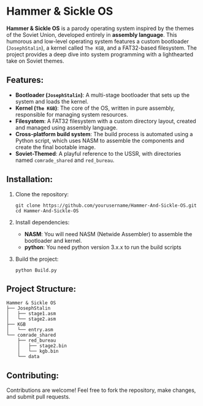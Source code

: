 Hammer & Sickle OS
==================

**Hammer & Sickle OS** is a parody operating system inspired by the themes of the Soviet Union, developed entirely in **assembly language**. This humorous and low-level operating system features a custom bootloader (`JosephStalin`), a kernel called `The KGB`, and a FAT32-based filesystem. The project provides a deep dive into system programming with a lighthearted take on Soviet themes.

Features:
---------

*   **Bootloader (`JosephStalin`)**: A multi-stage bootloader that sets up the system and loads the kernel.
*   **Kernel (`The KGB`)**: The core of the OS, written in pure assembly, responsible for managing system resources.
*   **Filesystem**: A FAT32 filesystem with a custom directory layout, created and managed using assembly language.
*   **Cross-platform build system**: The build process is automated using a Python script, which uses NASM to assemble the components and create the final bootable image.
*   **Soviet-Themed**: A playful reference to the USSR, with directories named `comrade_shared` and `red_bureau`.

Installation:
-------------

1.  Clone the repository:
    
        git clone https://github.com/yourusername/Hammer-And-Sickle-OS.git
        cd Hammer-And-Sickle-OS
    
2.  Install dependencies:
    *   **NASM**: You will need NASM (Netwide Assembler) to assemble the bootloader and kernel.
    *   **python**: You need python version 3.x.x to run the build scripts
3.  Build the project:
    
        python Build.py

Project Structure:
------------------

    Hammer & Sickle OS
    ├── JosephStalin
    │   ├── stage1.asm
    │   └── stage2.asm
    ├── KGB
    │   └── entry.asm
    └── comrade_shared
        ├── red_bureau
        │   ├── stage2.bin
        │   └── kgb.bin
        └── data
    

Contributing:
-------------

Contributions are welcome! Feel free to fork the repository, make changes, and submit pull requests.
